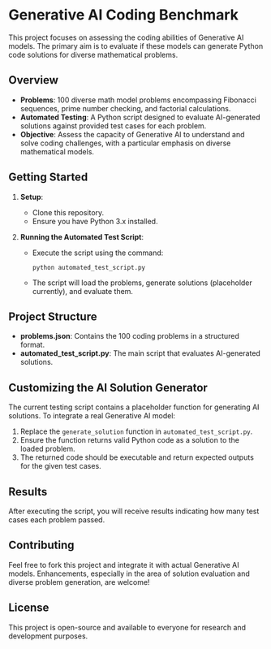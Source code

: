
# Generative AI Coding Benchmark

This project focuses on assessing the coding abilities of Generative AI models. The primary aim is to evaluate if these models can generate Python code solutions for diverse mathematical problems.

## Overview

- **Problems**: 100 diverse math model problems encompassing Fibonacci sequences, prime number checking, and factorial calculations.
- **Automated Testing**: A Python script designed to evaluate AI-generated solutions against provided test cases for each problem.
- **Objective**: Assess the capacity of Generative AI to understand and solve coding challenges, with a particular emphasis on diverse mathematical models.

## Getting Started

1. **Setup**:
   - Clone this repository.
   - Ensure you have Python 3.x installed.

2. **Running the Automated Test Script**:
   - Execute the script using the command: 
     ```
     python automated_test_script.py
     ```
   - The script will load the problems, generate solutions (placeholder currently), and evaluate them.

## Project Structure

- **problems.json**: Contains the 100 coding problems in a structured format.
- **automated_test_script.py**: The main script that evaluates AI-generated solutions.

## Customizing the AI Solution Generator

The current testing script contains a placeholder function for generating AI solutions. To integrate a real Generative AI model:

1. Replace the `generate_solution` function in `automated_test_script.py`.
2. Ensure the function returns valid Python code as a solution to the loaded problem.
3. The returned code should be executable and return expected outputs for the given test cases.

## Results

After executing the script, you will receive results indicating how many test cases each problem passed.

## Contributing

Feel free to fork this project and integrate it with actual Generative AI models. Enhancements, especially in the area of solution evaluation and diverse problem generation, are welcome!

## License

This project is open-source and available to everyone for research and development purposes.
